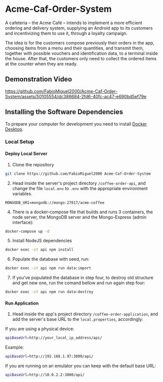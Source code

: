# Acme-Caf-Order-System

A cafeteria – the Acme Café – intends to implement a more efficient ordering and delivery system, supplying an Android app to its customers and incentivizing them to use it, through a loyalty campaign.

The idea is for the customers compose previously their orders in the app, choosing items from a menu and their quantities, and transmit them, together with possible vouchers and identification data, to a terminal inside the house. After that, the customers only need to collect the ordered items at the counter when they are ready.

## Demonstration Video 

https://github.com/FabioMiguel2000/Acme-Caf-Order-System/assets/50105554/dc386684-2fd6-40fc-ac47-e690bd5ef79e

## Installing the Software Dependencies

To prepare your computer for development you need to install [Docker Desktop](https://www.docker.com/products/docker-desktop/).

### Local Setup

#### Deploy Local Server 

1. Clone the repository

```bash
git clone https://github.com/FabioMiguel2000 Acme-Caf-Order-System
```

2. Head inside the server's project directory `/coffee-order-api`, and change the file `local.env` to `.env` with the appropriate environment variables.

```
MONGODB_URI=mongodb://mongo:27017/acme-coffee
```

4. There is a docker-compose file that builds and runs 3 containers, the node server, the MongoDB server and the Mongo-Express (admin interface):

```bash
docker-compose up -d
```

5. Install NodeJS dependencies
```bash
docker exec -it api npm install
```


6. Populate the database with seed, run:

```bash
docker exec -it api npm run data:import
```


7. If you've populated the database in step four, to destroy old structure and get new one, run the comand bellow and run again step four:
```bash
docker exec -it api npm run data:destroy
```

#### Run Application

1. Head inside the app's project directory `/coffee-order-application`, and add the server's base URL to the `local.properties`, accordingly:

If you are using a physical device:
```bash
apiBaseUrl=http://your_local_ip_address/api/
```

Example:
```bash
apiBaseUrl=http://192.168.1.97:3000/api/
```

If you are running on an emulator you can keep with the default base URL:
```bash
apiBaseUrl=http://10.0.2.2:3000/api/
```



